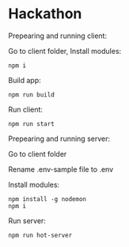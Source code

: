 # Hackathon

Prepearing and running client:

Go to client folder,
Install modules:

```
npm i 
```

Build app:

```
npm run build 
```

Run client:

```
npm run start
```

Prepearing and running server:

Go to client folder

Rename .env-sample file to .env

Install modules:

``` 
npm install -g nodemon
npm i
```

Run server:
```
npm run hot-server 
```
